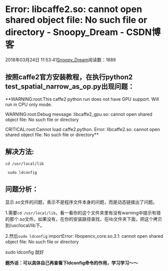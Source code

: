 # Error: libcaffe2.so: cannot open shared object file: No such file or directory - Snoopy_Dream - CSDN博客





2018年03月24日 11:53:41[Snoopy_Dream](https://me.csdn.net/e01528)阅读数：1888








## 按照caffe2官方安装教程，在执行python2 test_spatial_narrow_as_op.py出现问题：

**WARNING:root:This caffe2 python run does not have GPU support. Will run in CPU only mode. 

 WARNING:root:Debug message: libcaffe2_gpu.so: cannot open shared object file: No such file or directory  

CRITICAL:root:Cannot load caffe2.python. Error: libcaffe2.so: cannot open shared object file: No such file or directory**
## 解决方法:


```
cd /usr/local/lib 

 sudo ldconfig
```


## 问题分析：

显示.so文件的问题，表示不是程序文件本身的问题，而是动态链接出了问题。 

1.需要`cd /usr/local/lib`，看一看你的这个文件夹里有没有warning中提示有错的那个.so文件。如果没有，在你的安装路径查找，在lib文件夹下面，把这个拷贝到/usr/local/lib下。 

2.然后`sudo ldconfig`
importError: libopencv_core.so.3.1: cannot open shared object file: No such file or directory 

sudo ldconfig   就好

**题外话：可以具体自己再查看下ldconfig命令的作用，学习学习～～**





